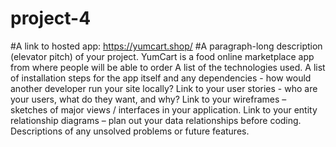 # project-4

#A link to hosted app: 
https://yumcart.shop/
#A paragraph-long description (elevator pitch) of your project.
YumCart is a food online marketplace app from where people will be able to order
A list of the technologies used.
A list of installation steps for the app itself and any dependencies - how would another developer run your site locally?
Link to your user stories - who are your users, what do they want, and why?
Link to your wireframes – sketches of major views / interfaces in your application.
Link to your entity relationship diagrams – plan out your data relationships before coding.
Descriptions of any unsolved problems or future features.